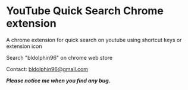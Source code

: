 # YouTube Quick Search Chrome extension

A chrome extension for quick search on youtube using shortcut keys or extension icon

Search "bldolphin96" on chrome web store

Contact: bldolphin96@gmail.com

**_Please notice me when you find any bug._**
